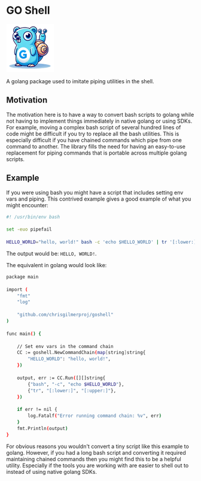 # GO Shell

<img src="./goshell.png" width="128">

A golang package used to imitate piping utilities in the shell.

## Motivation

The motivation here is to have a way to convert bash scripts
to golang while not having to implement things immediately in
native golang or using SDKs. For example, moving a complex
bash script of several hundred lines of code might be difficult
if you try to replace all the bash utilities. This is especially
difficult if you have chained commands which pipe from one
command to another. The library fills the need for having an
easy-to-use replacement for piping commands that is portable
across multiple golang scripts.

## Example

If you were using bash you might have a script that includes
setting env vars and piping. This contrived example gives a
good example of what you might encounter:

```sh
#! /usr/bin/env bash

set -euo pipefail

HELLO_WORLD="hello, world!" bash -c 'echo $HELLO_WORLD' | tr '[:lower:]' '[:upper:]'
```

The output would be: `HELLO, WORLD!`.

The equivalent in golang would look like:

```sh
package main

import (
	"fmt"
	"log"

	"github.com/chrisgilmerproj/goshell"
)

func main() {

	// Set env vars in the command chain
	CC := goshell.NewCommandChain(map[string]string{
		"HELLO_WORLD": "hello, world!",
	})

	output, err := CC.Run([][]string{
		{"bash", "-c", "echo $HELLO_WORLD"},
		{"tr", "[:lower:]", "[:upper:]"},
	})

	if err != nil {
		log.Fatalf("Error running command chain: %v", err)
	}
	fmt.Println(output)
}
```

For obvious reasons you wouldn't convert a tiny script like
this example to golang. However, if you had a long bash script
and converting it required maintaining chained commands then
you might find this to be a helpful utility. Especially if the
tools you are working with are easier to shell out to instead of
using native golang SDKs.
